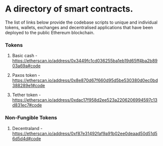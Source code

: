 # A directory of smart contracts. 

The list of links below provide the codebase scripts to unique and individual tokens, wallets, exchanges and decentralised applications that have been deployed to the public Ethereum blockchain. 

### Tokens

1) Basic cash - https://etherscan.io/address/0x3449fc1cd036255ba1eb19d65ff4ba2b8903a69a#code

2) Paxos token - https://etherscan.io/address/0x8e870d67f660d95d5be530380d0ec0bd388289e1#code

3) Tether token - https://etherscan.io/address/0xdac17f958d2ee523a2206206994597c13d831ec7#code 

### Non-Fungible Tokens

1) Decentraland - https://etherscan.io/address/0xf87e31492faf9a91b02ee0deaad50d51d56d5d4d#code
